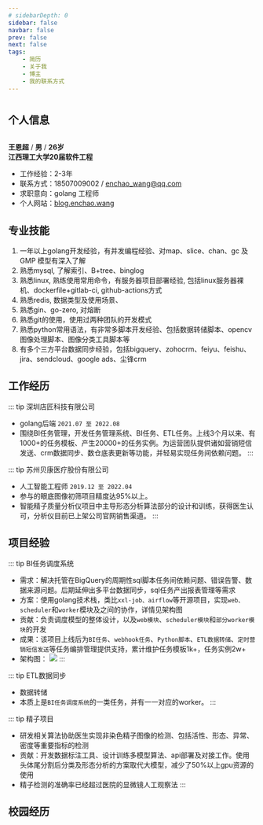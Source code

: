 ```yaml
---
# sidebarDepth: 0
sidebar: false
navbar: false
prev: false
next: false
tags:
    - 简历
    - 关于我
    - 博主
    - 我的联系方式
---
```

#
## 个人信息
<div style="width: 100%; height:0">
<img src="https://sprintln-1256351233.cos.ap-shanghai.myqcloud.com/img/my-profile-picture.jpg" style="width: 18%;position:relative;left: 81%; top:10px"/>
</div>

**王恩超** / **男** / **26岁**  
**江西理工大学20届软件工程**
- 工作经验：2-3年
- 联系方式：18507009002 / enchao_wang@qq.com
- 求职意向：golang 工程师
- 个人网站：[blog.enchao.wang](http://blog.enchao.wang)

## 专业技能

1. 一年以上golang开发经验，有并发编程经验、对map、slice、chan、gc 及 GMP 模型有深入了解
2. 熟悉mysql, 了解索引、B+tree、binglog
3. 熟悉linux, 熟练使用常用命令，有服务器项目部署经验, 包括linux服务器裸机、dockerfile+gitlab-ci, github-actions方式
4. 熟悉redis, 数据类型及使用场景、
5. 熟悉gin、go-zero, 对熔断
6. 熟悉git的使用，使用过两种团队的开发模式
7. 熟悉python常用语法，有非常多脚本开发经验、包括数据转储脚本、opencv图像处理脚本、图像分类工具脚本等
8. 有多个三方平台数据同步经验，包括bigquery、zohocrm、feiyu、feishu、jira、sendcloud、google ads、尘锋crm


## 工作经历

::: tip 深圳店匠科技有限公司
- golang后端 `2021.07 至 2022.08`
- 围绕BI任务管理，开发任务管理系统、BI任务、ETL任务。上线3个月以来、有1000+的任务模板、产生20000+的任务实例。为运营团队提供诸如营销短信发送、crm数据同步、数仓底表更新等功能，并轻易实现任务间依赖问题。
:::

::: tip 苏州贝康医疗股份有限公司
- 人工智能工程师 `2019.12 至 2022.04`
- 参与的眼底图像初筛项目精度达95%以上。
- 智能精子质量分析仪项目中主导形态分析算法部分的设计和训练，获得医生认可，分析仪目前已上架公司官网销售渠道。
:::



## 项目经验
::: tip BI任务调度系统
- 需求：解决托管在BigQuery的周期性sql脚本任务间依赖问题、错误告警、数据来源问题。后期延伸出多平台数据同步，sql任务产出报表管理等需求
- 方案：使用golang技术栈，类比`xxl-job、airflow`等开源项目，实现`web、scheduler`和`worker`模块及之间的协作，详情见架构图
- 贡献：负责调度模型的整体设计，以及`web模块`、`scheduler模块`和`部分worker模块`的开发
- 成果：该项目上线后为`BI任务`、`webhook任务`、`Python脚本`、`ETL数据转储`、`定时营销短信发送`等任务编排管理提供支持，累计维护任务模板1k+，任务实例2w+
- 架构图：
![](https://sprintln-1256351233.cos.ap-shanghai.myqcloud.com/img/20220829150726.png)
:::

::: tip ETL数据同步
- 数据转储
- 本质上是`BI任务调度系统`的一类任务，并有一一对应的worker。
:::

::: tip 精子项目
- 研发相关算法协助医生实现非染色精子图像的检测、包括活性、形态、异常、密度等重要指标的检测
- 贡献：开发数据标注工具、设计训练多模型算法、api部署及对接工作。使用头体尾分割后分类及形态分析的方案取代大模型，减少了50%以上gpu资源的使用
- 精子检测的准确率已经超过医院的显微镜人工观察法
:::

## 校园经历